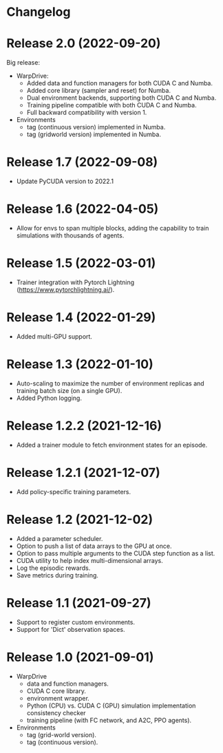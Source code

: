# Changelog
# Release 2.0 (2022-09-20)
Big release:
- WarpDrive:
  - Added data and function managers for both CUDA C and Numba.
  - Added core library (sampler and reset) for Numba.  
  - Dual environment backends, supporting both CUDA C and Numba.
  - Training pipeline compatible with both CUDA C and Numba.
  - Full backward compatibility with version 1.
- Environments
  - tag (continuous version) implemented in Numba.
  - tag (gridworld version) implemented in Numba.
 
# Release 1.7 (2022-09-08)
- Update PyCUDA version to 2022.1

# Release 1.6 (2022-04-05)
- Allow for envs to span multiple blocks, adding the capability to train simulations with thousands of agents.

# Release 1.5 (2022-03-01)
- Trainer integration with Pytorch Lightning (https://www.pytorchlightning.ai/).

# Release 1.4 (2022-01-29)
- Added multi-GPU support.

# Release 1.3 (2022-01-10)
- Auto-scaling to maximize the number of environment replicas and training batch size (on a single GPU).
- Added Python logging.

# Release 1.2.2 (2021-12-16)
- Added a trainer module to fetch environment states for an episode.

# Release 1.2.1 (2021-12-07)
- Add policy-specific training parameters.

# Release 1.2 (2021-12-02)
- Added a parameter scheduler.
- Option to push a list of data arrays to the GPU at once.
- Option to pass multiple arguments to the CUDA step function as a list.
- CUDA utility to help index multi-dimensional arrays.
- Log the episodic rewards.
- Save metrics during training.
 
# Release 1.1 (2021-09-27)
- Support to register custom environments.
- Support for 'Dict' observation spaces.

# Release 1.0 (2021-09-01)
- WarpDrive
  - data and function managers.
  - CUDA C core library.
  - environment wrapper.
  - Python (CPU) vs. CUDA C (GPU) simulation implementation consistency checker
  - training pipeline (with FC network, and A2C, PPO agents).
- Environments
  - tag (grid-world version).
  - tag (continuous version).

